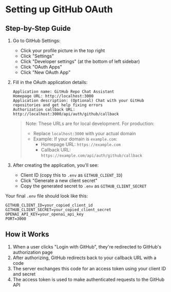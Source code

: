 # Setting up GitHub OAuth

## Step-by-Step Guide

1. Go to GitHub Settings:
   - Click your profile picture in the top right
   - Click "Settings"
   - Click "Developer settings" (at the bottom of left sidebar)
   - Click "OAuth Apps"
   - Click "New OAuth App"

2. Fill in the OAuth application details:
   ```
   Application name: GitHub Repo Chat Assistant
   Homepage URL: http://localhost:3000
   Application description: (Optional) Chat with your GitHub repositories and get help fixing errors
   Authorization callback URL: http://localhost:3000/api/auth/github/callback
   ```

   > Note: These URLs are for local development. For production:
   > - Replace `localhost:3000` with your actual domain
   > - Example: If your domain is `example.com`:
   >   - Homepage URL: `https://example.com`
   >   - Callback URL: `https://example.com/api/auth/github/callback`

3. After creating the application, you'll see:
   - Client ID (copy this to `.env` as `GITHUB_CLIENT_ID`)
   - Click "Generate a new client secret"
   - Copy the generated secret to `.env` as `GITHUB_CLIENT_SECRET`

Your final `.env` file should look like this:
```
GITHUB_CLIENT_ID=your_copied_client_id
GITHUB_CLIENT_SECRET=your_copied_client_secret
OPENAI_API_KEY=your_openai_api_key
PORT=3000
```

## How it Works

1. When a user clicks "Login with GitHub", they're redirected to GitHub's authorization page
2. After authorizing, GitHub redirects back to your callback URL with a code
3. The server exchanges this code for an access token using your client ID and secret
4. The access token is used to make authenticated requests to the GitHub API
